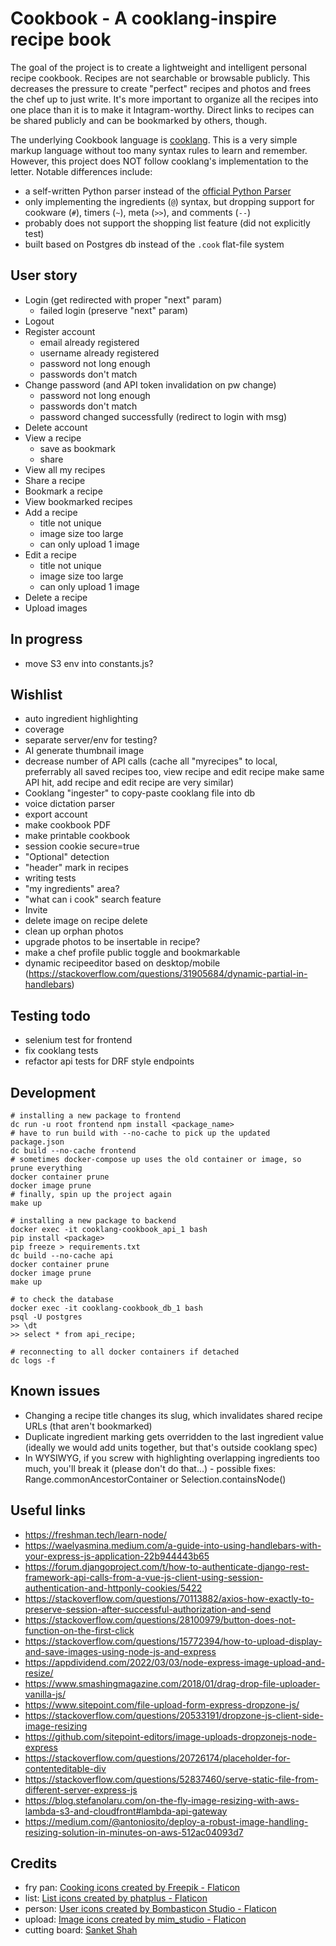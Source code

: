 # Cookbook - A cooklang-inspire recipe book

The goal of the project is to create a lightweight and intelligent personal recipe cookbook.  Recipes are not searchable or browsable publicly.  This decreases the pressure to create "perfect" recipes and photos and frees the chef up to just write.  It's more important to organize all the recipes into one place than it is to make it Intagram-worthy.  Direct links to recipes can be shared publicly and can be bookmarked by others, though.

The underlying Cookbook language is [cooklang](https://cooklang.org/).  This is a very simple markup language without too many syntax rules to learn and remember.  However, this project does NOT follow cooklang's implementation to the letter.  Notable differences include:
- a self-written Python parser instead of the [official Python Parser](https://github.com/cooklang/cooklang-py)
- only implementing the ingredients (`@`) syntax, but dropping support for cookware (`#`), timers (`~`), meta (`>>`), and comments (`--`)
- probably does not support the shopping list feature (did not explicitly test)
- built based on Postgres db instead of the `.cook` flat-file system

## User story
- Login (get redirected with proper "next" param)
  - failed login (preserve "next" param)
- Logout
- Register account
  - email already registered
  - username already registered
  - password not long enough
  - passwords don't match
- Change password (and API token invalidation on pw change)
  - password not long enough
  - passwords don't match
  - password changed successfully (redirect to login with msg)
- Delete account
- View a recipe
  - save as bookmark
  - share
- View all my recipes
- Share a recipe
- Bookmark a recipe
- View bookmarked recipes
- Add a recipe
  - title not unique
  - image size too large
  - can only upload 1 image
- Edit a recipe
  - title not unique
  - image size too large
  - can only upload 1 image
- Delete a recipe
- Upload images

## In progress
- move S3 env into constants.js?


## Wishlist
- auto ingredient highlighting
- coverage
- separate server/env for testing?
- AI generate thumbnail image
- decrease number of API calls (cache all "myrecipes" to local, preferrably all saved recipes too, view recipe and edit recipe make same API hit, add recipe and edit recipe are very similar)
- Cooklang "ingester" to copy-paste cooklang file into db
- voice dictation parser
- export account
- make cookbook PDF
- make printable cookbook
- session cookie secure=true
- "Optional" detection
- "header" mark in recipes
- writing tests
- "my ingredients" area?
- "what can i cook" search feature
- Invite
- delete image on recipe delete
- clean up orphan photos
- upgrade photos to be insertable in recipe?
- make a chef profile public toggle and bookmarkable
- dynamic recipeeditor based on desktop/mobile (https://stackoverflow.com/questions/31905684/dynamic-partial-in-handlebars)


## Testing todo
- selenium test for frontend
- fix cooklang tests
- refactor api tests for DRF style endpoints

## Development
```
# installing a new package to frontend
dc run -u root frontend npm install <package_name>
# have to run build with --no-cache to pick up the updated package.json
dc build --no-cache frontend
# sometimes docker-compose up uses the old container or image, so prune everything
docker container prune
docker image prune
# finally, spin up the project again
make up

# installing a new package to backend
docker exec -it cooklang-cookbook_api_1 bash
pip install <package>
pip freeze > requirements.txt
dc build --no-cache api
docker container prune
docker image prune
make up

# to check the database
docker exec -it cooklang-cookbook_db_1 bash
psql -U postgres
>> \dt
>> select * from api_recipe;

# reconnecting to all docker containers if detached
dc logs -f
```

## Known issues
- Changing a recipe title changes its slug, which invalidates shared recipe URLs (that aren't bookmarked)
- Duplicate ingredient marking gets overridden to the last ingredient value (ideally we would add units together, but that's outside cooklang spec)
- In WYSIWYG, if you screw with highlighting overlapping ingredients too much, you'll break it (please don't do that...) - possible fixes: Range.commonAncestorContainer or Selection.containsNode()

## Useful links
- https://freshman.tech/learn-node/
- https://waelyasmina.medium.com/a-guide-into-using-handlebars-with-your-express-js-application-22b944443b65
- https://forum.djangoproject.com/t/how-to-authenticate-django-rest-framework-api-calls-from-a-vue-js-client-using-session-authentication-and-httponly-cookies/5422
- https://stackoverflow.com/questions/70113882/axios-how-exactly-to-preserve-session-after-successful-authorization-and-send
- https://stackoverflow.com/questions/28100979/button-does-not-function-on-the-first-click
- https://stackoverflow.com/questions/15772394/how-to-upload-display-and-save-images-using-node-js-and-express
- https://appdividend.com/2022/03/03/node-express-image-upload-and-resize/
- https://www.smashingmagazine.com/2018/01/drag-drop-file-uploader-vanilla-js/
- https://www.sitepoint.com/file-upload-form-express-dropzone-js/
- https://stackoverflow.com/questions/20533191/dropzone-js-client-side-image-resizing
- https://github.com/sitepoint-editors/image-uploads-dropzonejs-node-express
- https://stackoverflow.com/questions/20726174/placeholder-for-contenteditable-div
- https://stackoverflow.com/questions/52837460/serve-static-file-from-different-server-express-js
- https://blog.stefanolaru.com/on-the-fly-image-resizing-with-aws-lambda-s3-and-cloudfront#lambda-api-gateway
- https://medium.com/@antoniosito/deploy-a-robust-image-handling-resizing-solution-in-minutes-on-aws-512ac04093d7



## Credits
- fry pan: <a href="https://www.flaticon.com/free-icon/frying-pan_4329602" title="cooking icons">Cooking icons created by Freepik - Flaticon</a>
- list: <a href="https://www.flaticon.com/free-icons/list" title="list icons">List icons created by phatplus - Flaticon</a>
- person: <a href="https://www.flaticon.com/free-icons/user" title="user icons">User icons created by Bombasticon Studio - Flaticon</a>
- upload: <a href="https://www.flaticon.com/premium-icon/upload_4131814" title="image icons">Image icons created by mim_studio - Flaticon</a>
- cutting board: <a href="https://unsplash.com/@sanketshah">Sanket Shah</a>
  
